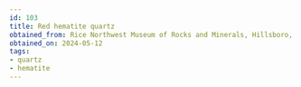 ```yaml
---
id: 103
title: Red hematite quartz
obtained_from: Rice Northwest Museum of Rocks and Minerals, Hillsboro, OR
obtained_on: 2024-05-12
tags:
- quartz
- hematite
---
```

